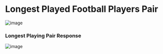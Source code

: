 # Longest Played Football Players Pair #
![image](https://github.com/user-attachments/assets/60e76178-833d-4e7d-8eab-7fce00d6d0b6)
### Longest Playing Pair Response ###
![image](https://github.com/user-attachments/assets/59798500-e0f0-48c8-b2da-d3a8fcc4862e)


